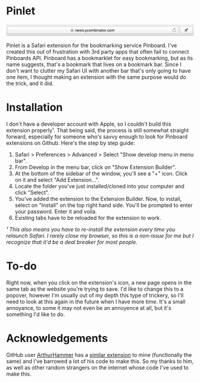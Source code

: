 # Pinlet

![Pinlet](https://raw.githubusercontent.com/aloglu/Pinlet/master/Pinlet.png)

Pinlet is a Safari extension for the bookmarking service Pinboard. I've created this out of frustration with 3rd party apps that often fail to connect Pinboards API. Pinboard has a bookmarklet for easy bookmarking, but as its name suggests, that's a bookmark that lives on a bookmark bar. Since I don't want to clutter my Safari UI with another bar that's only going to have one item, I thought making an extension with the same purpose would do the trick, and it did.

# Installation

I don't have a developer account with Apple, so I couldn't build this extension properly¹. That being said, the process is still somewhat straight forward, especially for someone who's savvy enough to look for Pinboard extensions on Github. Here's the step by step guide:

1. Safari > Preferences > Advanced > Select "Show develop menu in menu bar".
2. From Develop in the menu bar, click on "Show Extension Builder".
3. At the bottom of the sidebar of the window, you'll see a "+" icon. Click on it and select "Add Extension...".
4. Locate the folder you've just installed/cloned into your computer and click "Select".
5. You've added the extension to the Extension Builder. Now, to install, select on "Install" on the top right hand side. You'll be prompted to enter your password. Enter it and voila.
6. Existing tabs have to be reloaded for the extension to work.

*¹ This also means you have to re-install the extension every time you relaunch Safari. I rarely close my browser, so this is a non-issue for me but I recognize that it'd be a deal breaker for most people.*

# To-do

Right now, when you click on the extension's icon, a new page opens in the same tab as the website you're trying to save. I'd like to change this to a popover, however I'm usually out of my depth this type of trickery, so I'll need to look at this again in the future when I have more time. It's a small annoyance, to some it may not even be an annoyence at all, but it's something I'd like to do.

# Acknowledgements

GitHub user [ArthurHammer](https://github.com/arthurhammer) has a [similar extension](https://github.com/arthurhammer/pinboard-safariextension) to mine (functionally the same) and I've barrowed a lot of his code to make this. So my thanks to him, as well as other random strangers on the internet whose code I've used to make this.

